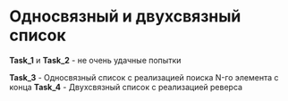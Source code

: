 # Односвязный и двухсвязный список
__Task_1__ и __Task_2__ - не очень удачные попытки

__Task_3__ - Односвязный список c реализацией поиска N-го элемента с конца
__Task_4__ - Двухсвязный список с реализацией реверса